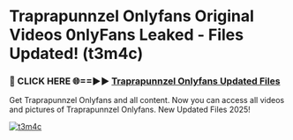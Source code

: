 # Traprapunnzel Onlyfans Original Videos 0nlyFans Leaked - Files Updated! (t3m4c)

<h3>🔴 CLICK HERE 🌐==►► <a href="https://tinyurl.com/2m67pmp6" rel="nofollow">Traprapunnzel Onlyfans Updated Files</a></h3>

Get Traprapunnzel Onlyfans and all content. Now you can access all videos and pictures of Traprapunnzel Onlyfans. New Updated Files 2025!

[![t3m4c](https://i.imgur.com/H4QAA4z.gif)](https://tinyurl.com/2m67pmp6)